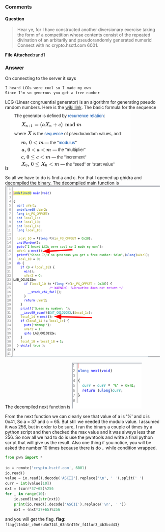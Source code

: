 ### Comments

#### Question

>Hear ye, for I have constructed another diversionary exercise taking the form of a competition whose contents consist of the repeated divination of an arbitarily and pseudorandomly generated numeric!
>Connect with nc crypto.hsctf.com 6001.

**File Attached**:rand1

### Answer

On connecting to the server it says
```
I heard LCGs were cool so I made my own
Since I'm so generous you get a free number
```

LCG (Linear congruential generator) is an algorithm for generating pseudo random numbers. Here is the [wiki link](https://en.wikipedia.org/wiki/Linear_congruential_generator). The basic formula for the sequence is ![img1](../randomization1/imgs/image1.png)

So all we have to do is find a and c. For that I opened up ghidra and decompiled the binary.
The decompiled main function is ![img3](../randomization1/imgs/image3.png)

The decompiled next function is ![img2](../randomization1/imgs/image2.png)

From the next function we can clearly see that value of a is '%' and c is 0x41, So a = 37 and c = 65.
But still we needed the modulo value. I assumed it was 256, but in order to be sure, I ran the binary a couple of times by a python script and then checked the max value and it was always less than 256. So now all we had to do is use the pwntools and write a final python script that will give us the result. Also one thing if you notice, you will be asked the number 10 times because there is do .. while condition wrapped. 

```python
from pwn import *

io = remote('crypto.hsctf.com', 6001)
io.read()
value = io.read().decode('ASCII').replace('\n', ' ').split(' ')
curr = int(value[10])
nxt = (curr*37+65)%256
for _ in range(10):
    io.sendline(str(nxt))
    print(io.read().decode('ASCII').replace('\n', ' '))
    nxt = (nxt*37+65)%256
```

and you will get the flag.
**flag**: ```flag{l1n34r_c0n6ru3n714l_63n3r470r_f41lur3_4b3bcd43}```
